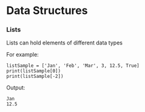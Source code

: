 # Data Structures

### Lists

Lists can hold elements of different data types 

For example:

```
listSample = ['Jan', 'Feb', 'Mar', 3, 12.5, True]
print(listSample[0]) 
print(listSample[-2])
```

Output:

```
Jan
12.5
```